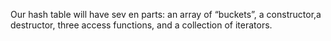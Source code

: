 Our hash table will have sev en parts: an array of “buckets”, a constructor,a destructor, three access functions, and a collection of iterators.
